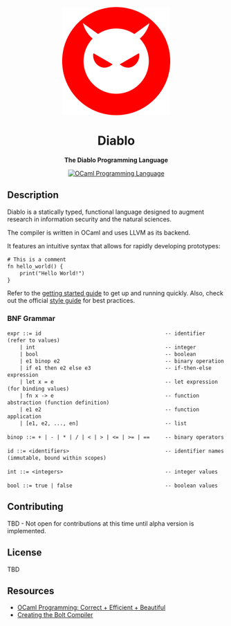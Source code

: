 <div align="center">
  <a href="https://diablo-lang.org" target="_blank"><img src="./img/logo.png" width="250" /></a>

  <h1>Diablo</h1>

  <p>
    <strong>The Diablo Programming Language</strong>
  </p>

  <p>
    <a href="https://ocaml.org/"><img alt="OCaml Programming Language" src="https://img.shields.io/badge/OCaml-%23f18c02.svg?style=flat-square&logo=ocaml&logoColor=white"/></a>
  </p>
</div>

## Description

Diablo is a statically typed, functional language designed to augment research in information security and the natural sciences.


The compiler is written in OCaml and uses LLVM as its backend.

It features an intuitive syntax that allows for rapidly developing prototypes:

```
# This is a comment
fn hello_world() {
    print("Hello World!")
}
```

Refer to the [getting started guide](https://diablo-lang.org/guides/getting-started) to get up and running quickly. Also, check out the official [style guide](https://diablo-lang.org/guides/style-guide) for best practices.

### BNF Grammar

```
expr ::= id                                        -- identifier (refer to values)
    | int                                          -- integer
    | bool                                         -- boolean
    | e1 binop e2                                  -- binary operation
    | if e1 then e2 else e3                        -- if-then-else expression
    | let x = e                                    -- let expression (for binding values)
    | fn x -> e                                    -- function abstraction (function definition)
    | e1 e2                                        -- function application
    | [e1, e2, ..., en]                            -- list

binop ::= + | - | * | / | < | > | <= | >= | ==     -- binary operators

id ::= <identifiers>                               -- identifier names (immutable, bound within scopes)

int ::= <integers>                                 -- integer values

bool ::= true | false                              -- boolean values
```

## Contributing

TBD - Not open for contributions at this time until alpha version is implemented.

## License

TBD

## Resources

- [OCaml Programming: Correct + Efficient + Beautiful](https://cs3110.github.io/textbook)
- [Creating the Bolt Compiler](https://mukulrathi.com/create-your-own-programming-language/intro-to-compiler/)
